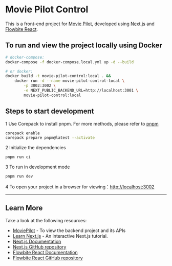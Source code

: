 # Movie Pilot Control

This is a front-end project for [Movie Pilot](https://github.com/jxxghp/MoviePilot), developed using [Next.js](https://nextjs.org/) and [Flowbite React](https://www.flowbite-react.com/).

## To run and view the project locally using Docker

```bash
# docker-compose:
docker-compose -f docker-compose.local.yml up -d --build

# or docker:
docker build -t movie-pilot-control:local . &&
    docker run -d --name movie-pilot-control-local \
        -p 3002:3002 \
        -e NEXT_PUBLIC_BACKEND_URL=http://localhost:3001 \
        movie-pilot-control:local

```

## Steps to start development

1 Use Corepack to install pnpm. For more methods, please refer to [pnpm](https://pnpm.io/installation)

```bash
corepack enable
corepack prepare pnpm@latest --activate
```

2 Initialize the dependencies

```bash
pnpm run ci
```

3 To run in development mode

```bash
pnpm run dev
```

4 To open your project in a browser for viewing：[http://localhost:3002](http://localhost:3002)

---

## Learn More

Take a look at the following resources:

- [MoviePilot](https://github.com/jxxghp/MoviePilot) - To view the backend project and its APIs
- [Learn Next.js](https://nextjs.org/learn) - An interactive Next.js tutorial.
- [Next.js Documentation](https://nextjs.org/docs)
- [Next.js GitHub repository](https://github.com/vercel/next.js/)
- [Flowbite React Documentation](https://www.flowbite-react.com/docs/getting-started/introduction)
- [Flowbite React GitHub repository](https://github.com/themesberg/flowbite-react)

